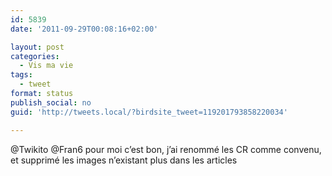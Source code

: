 ```yaml
---
id: 5839
date: '2011-09-29T00:08:16+02:00'

layout: post
categories:
  - Vis ma vie
tags:
  - tweet
format: status
publish_social: no
guid: 'http://tweets.local/?birdsite_tweet=119201793858220034'

---
```


@Twikito @Fran6 pour moi c’est bon, j’ai renommé les CR comme convenu, et supprimé les images n’existant plus dans les articles
